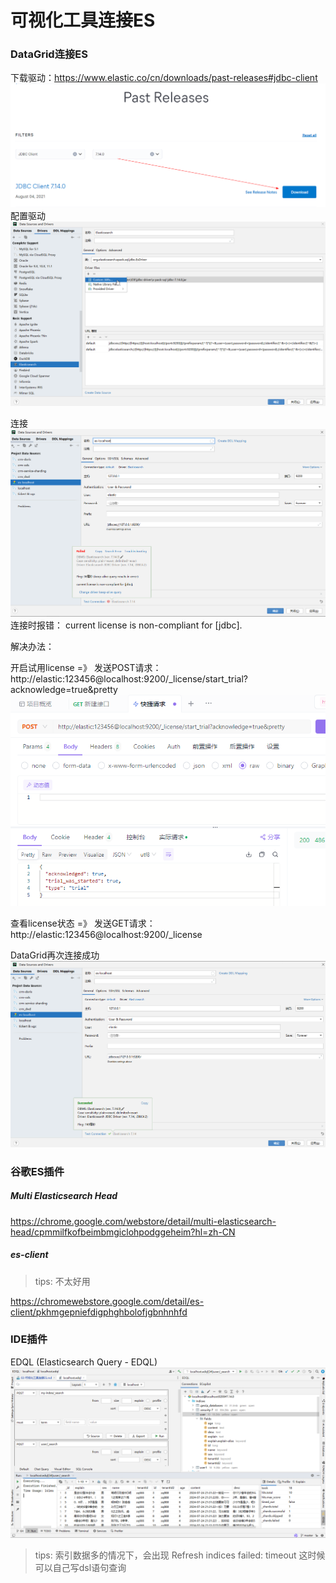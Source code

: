 # 可视化工具连接ES

### DataGrid连接ES

下载驱动：https://www.elastic.co/cn/downloads/past-releases#jdbc-client
![](./images/公共说明-1721789991702.png)
配置驱动
![](./images/公共说明-1721789939315.png)


连接
![](./images/公共说明-1721789845448.png)
连接时报错： current license is non-compliant for [jdbc].

解决办法：

开启试用license =》 发送POST请求： http://elastic:123456@localhost:9200/_license/start_trial?acknowledge=true&pretty
![](./images/公共说明-1721790906360.png)

查看license状态 =》 发送GET请求： http://elastic:123456@localhost:9200/_license

DataGrid再次连接成功
![](./images/公共说明-1721791045521.png)

### 谷歌ES插件

##### Multi Elasticsearch Head

https://chrome.google.com/webstore/detail/multi-elasticsearch-head/cpmmilfkofbeimbmgiclohpodggeheim?hl=zh-CN

##### es-client

> tips: 不太好用

https://chromewebstore.google.com/detail/es-client/pkhmgepniefdigphghbolofjgbnhnhfd

### IDE插件

EDQL (Elasticsearch Query - EDQL)
![](./images/02-可视化工具连接ES-1721874280055.png)

> tips: 索引数据多的情况下，会出现 Refresh indices failed: timeout
> 这时候可以自己写dsl语句查询


